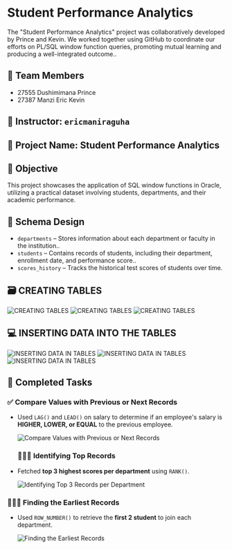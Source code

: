 # Student Performance Analytics
The "Student Performance Analytics" project was collaboratively developed by Prince and Kevin. We worked together using GitHub to coordinate our efforts on PL/SQL window function queries, promoting mutual learning and producing a well-integrated outcome..
## 👥 Team Members
- 27555 Dushimimana Prince
- 27387 Manzi Eric Kevin

## 📌 Instructor: `ericmaniraguha`

## 📂 Project Name: Student Performance Analytics

## 🎯 Objective
This project showcases the application of SQL window functions in Oracle, utilizing a practical dataset involving students, departments, and their academic performance.

## 🧱 Schema Design
- `departments` – Stores information about each department or faculty in the institution..
- `students` – Contains records of students, including their department, enrollment date, and performance score..
- `scores_history` – Tracks the historical test scores of students over time.
## 🗃️ CREATING TABLES
  ![CREATING TABLES](https://github.com/Dushimimanaprince/new/blob/9df07c07c3ca4371581cc675cf24c4e5059be2a1/1.png)
  ![CREATING TABLES](https://github.com/Dushimimanaprince/new/blob/9df07c07c3ca4371581cc675cf24c4e5059be2a1/2.png)
  ![CREATING TABLES](https://github.com/Dushimimanaprince/new/blob/9df07c07c3ca4371581cc675cf24c4e5059be2a1/3.png)
## 	💻 INSERTING DATA INTO THE TABLES
  ![INSERTING DATA IN TABLES](https://github.com/Dushimimanaprince/new/blob/9df07c07c3ca4371581cc675cf24c4e5059be2a1/4.png)
  ![INSERTING DATA IN TABLES](https://github.com/Dushimimanaprince/new/blob/9df07c07c3ca4371581cc675cf24c4e5059be2a1/5.png)
  ![INSERTING DATA IN TABLES](https://github.com/Dushimimanaprince/new/blob/9df07c07c3ca4371581cc675cf24c4e5059be2a1/6.png)


## 🧠 Completed Tasks

### ✅ Compare Values with Previous or Next Records
- Used `LAG()` and `LEAD()` on salary to determine if an employee's salary is **HIGHER, LOWER, or EQUAL** to the previous employee.

  ![Compare Values with Previous or Next Records ](https://github.com/Dushimimanaprince/new/blob/9df07c07c3ca4371581cc675cf24c4e5059be2a1/7.png)

  ### 🥇🥈🥉 Identifying Top Records
- Fetched **top 3 highest scores per department** using `RANK()`.

  ![Identifying Top 3 Records per Department ](https://github.com/Dushimimanaprince/new/blob/9df07c07c3ca4371581cc675cf24c4e5059be2a1/9.png)


### 🚪👥⏰ Finding the Earliest Records
- Used `ROW_NUMBER()` to retrieve the **first 2 student** to join each department.

  ![Finding the Earliest Records ](https://github.com/Dushimimanaprince/new/blob/9df07c07c3ca4371581cc675cf24c4e5059be2a1/10.png)


  
